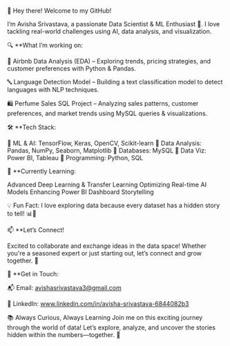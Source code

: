 👋 Hey there! Welcome to my GitHub!

I’m Avisha Srivastava, a passionate Data Scientist & ML Enthusiast 🚀. I love tackling real-world challenges using AI, data analysis, and visualization.

🔍 **What I’m working on:

🏡 Airbnb Data Analysis (EDA) – Exploring trends, pricing strategies, and customer preferences with Python & Pandas.

🔤 Language Detection Model – Building a text classification model to detect languages with NLP techniques.

🛍️ Perfume Sales SQL Project – Analyzing sales patterns, customer preferences, and market trends using MySQL queries & visualizations.

🛠️ **Tech Stack:

📌 ML & AI: TensorFlow, Keras, OpenCV, Scikit-learn
📌 Data Analysis: Pandas, NumPy, Seaborn, Matplotlib
📌 Databases: MySQL
📌 Data Viz: Power BI, Tableau
📌 Programming: Python, SQL

🌱 **Currently Learning:

Advanced Deep Learning & Transfer Learning
Optimizing Real-time AI Models
Enhancing Power BI Dashboard Storytelling

💡 Fun Fact:
I love exploring data because every dataset has a hidden story to tell! 📊📖

📫 **Let’s Connect!

Excited to collaborate and exchange ideas in the data space! Whether you're a seasoned expert or just starting out, let’s connect and grow together. 🚀

📧 **Get in Touch:

📬 Email: avishasrivastava3@gmail.com

🔗 LinkedIn: www.linkedin.com/in/avisha-srivastava-6844082b3

📚 Always Curious, Always Learning
Join me on this exciting journey through the world of data! Let’s explore, analyze, and uncover the stories hidden within the numbers—together. 🚀














